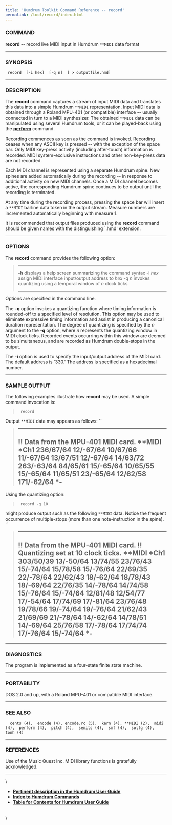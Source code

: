 ```yaml
---
title: 'Humdrum Toolkit Command Reference -- record'
permalink: /tool/record/index.html
---
```



### COMMAND

**record** \-- record live MIDI input in Humdrum `**MIDI` data format

------------------------------------------------------------------------

### SYNOPSIS

` record  [-i hex]  [-q n]  [ > outputfile.hmd]`

------------------------------------------------------------------------

### DESCRIPTION

The **record** command captures a stream of input MIDI data and
translates this data into a simple Humdrum `**MIDI` representation.
Input MIDI data is obtained through a Roland MPU-401 (or compatible)
interface \-- usually connected in turn to a MIDI synthesizer. The
obtained `**MIDI` data can be manipulated using several Humdrum tools,
or it can be played-back using the [**perform**](perform.html) command.

Recording commences as soon as the command is invoked. Recording ceases
when any ASCII key is pressed \-- with the exception of the space bar.
Only MIDI key-press activity (including after-touch) information is
recorded. MIDI system-exclusive instructions and other non-key-press
data are not recorded.

Each MIDI channel is represented using a separate Humdrum spine. New
spines are added automatically during the recording \-- in response to
additional activity on new MIDI channels. Once a MIDI channel becomes
active, the corresponding Humdrum spine continues to be output until the
recording is terminated.

At any time during the recording process, pressing the space bar will
insert a `**MIDI` barline data token in the output stream. Measure
numbers are incremented automatically beginning with measure 1.

It is recommended that output files produced using the **record**
command should be given names with the distinguishing \`.hmd\'
extension.

------------------------------------------------------------------------

### OPTIONS

The **record** command provides the following option:

>   ---------- ---------------------------------------------------------------
>   **-h**     displays a help screen summarizing the command syntax
>   -i *hex*   assign MIDI interface input/output address to *hex*
>   -q *n*     invokes quantizing using a temporal window of *n* clock ticks
>   ---------- ---------------------------------------------------------------
>
Options are specified in the command line.

The **-q** option invokes a quantizing function where timing information
is rounded-off to a specified level of resolution. This option may be
used to eliminate expressive timing information and assist in producing
a canonical duration representation. The degree of quantizing is
specified by the *n* argument to the **-q** option, where *n* represents
the quantizing window in MIDI clock ticks. Recorded events occurring
within this window are deemed to be simultaneous, and are recorded as
Humdrum double-stops in the output.

The **-i** option is used to specify the input/output address of the
MIDI card. The default address is \`330.\' The address is specified as a
hexadecimal number.

------------------------------------------------------------------------

### SAMPLE OUTPUT

The following examples illustrate how **record** may be used. A simple
command invocation is:

> ` record`

Output `**MIDI` data may appears as follows: ``

>   -------------------------------------
>   !! Data from the MPU-401 MIDI card.
>   \*\*MIDI
>   \*Ch1
>   236/67/64
>   12/-67/64
>   10/67/66
>   11/-67/64
>   13/67/51
>   12/-67/64
>   14/63/72
>   263/-63/64
>   84/65/61
>   15/-65/64
>   10/65/55
>   15/-65/64
>   11/65/51
>   23/-65/64
>   12/62/58
>   171/-62/64
>   \*-
>   -------------------------------------
>
Using the quantizing option:

> ` record -q 10`

might produce output such as the following `**MIDI` data. Notice the
frequent occurrence of multiple-stops (more than one note-instruction in
the spine). ``

>   --------------------------------------
>   !! Data from the MPU-401 MIDI card.
>   !! Quantizing set at 10 clock ticks.
>   \*\*MIDI
>   \*Ch1
>   303/50/39
>   13/-50/64 13/74/55
>   23/76/43
>   15/-74/64 15/78/58 15/-76/64
>   22/69/35 22/-78/64 22/62/43
>   18/-62/64 18/78/43 18/-69/64
>   22/76/35
>   14/-78/64 14/74/58
>   15/-76/64 15/-74/64
>   12/81/48 12/54/77
>   17/-54/64 17/74/69 17/-81/64
>   23/76/48
>   19/78/66 19/-74/64 19/-76/64
>   21/62/43 21/69/69 21/-78/64
>   14/-62/64 14/78/51 14/-69/64
>   25/76/58
>   17/-78/64 17/74/74 17/-76/64
>   15/-74/64
>   \*-
>   --------------------------------------
>
------------------------------------------------------------------------

### DIAGNOSTICS

The program is implemented as a four-state finite state machine.

------------------------------------------------------------------------

### PORTABILITY

DOS 2.0 and up, with a Roland MPU-401 or compatible MIDI interface.

------------------------------------------------------------------------

### SEE ALSO

`  cents (4),  encode (4), encode.rc (5),  kern (4), **MIDI (2),  midi (4),  perform (4),  pitch (4),  semits (4),  smf (4),  solfg (4),  tonh (4)`

------------------------------------------------------------------------

### REFERENCES

Use of the Music Quest Inc. MIDI library functions is gratefully
acknowledged.

------------------------------------------------------------------------

\

-   [**Pertinent description in the Humdrum User
    Guide**](../guide30.html#The_record_Command)
-   [**Index to Humdrum Commands**](../commands.toc.html)
-   [**Table for Contents for Humdrum User Guide**](../guide.toc.html)

\
\
